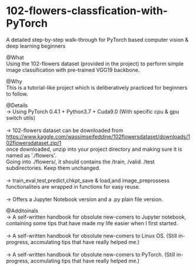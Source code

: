 # 102-flowers-classfication-with-PyTorch
A detailed step-by-step walk-through for PyTorch based computer vision & deep learning beginners

@What<br>
Using the 102-flowers dataset (provided in the project) to perform simple image classification with pre-trained VGG19 backbone.

@Why<br>
This is a tutorial-like project which is deliberatively practiced for beginners to follow.

@Details<br>
-> Using PyTorch 0.4.1 + Python3.7 + Cuda9.0 (With specific cpu & gpu switch utils)<br>
<br>
-> 102-flowers dataset can be downloaded from https://www.kaggle.com/wassimseifeddine/102flowersdataset/downloads/102flowersdataset.zip/1<br>
once downloaded, unzip into your project directory and making sure it is named as './flowers'. <br>
Going into ./flowers/, it should contains the /train, /valid. /test subdirectories. Keep them unchanged.<br>
<br>
-> train_eval,test,predict,chkpt_save & load,and image_preprossess functionaliteis are wrapped in functions for easy reuse.<br>
<br>
-> Offers a Jupyter Notebook version and a .py plain file version.<br>

@Additoinals<br>
-> A self-written handbook for obsolute new-comers to Jupyter notebook, containing some tips that have made my life easier when I first started. <br>
<br>
-> A self-written handbook for obsolute new-comers to Linux OS. (Still in-progress, accmulating tips that have really helped me.) <br>
<br>
-> A self-written handbook for obsolute new-comers to PyTorch.  (Still in-progress, accmulating tips that have really helped me.) <br>

